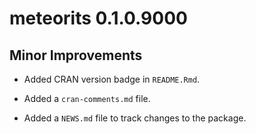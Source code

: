 # meteorits 0.1.0.9000

## Minor Improvements

* Added CRAN version badge in `README.Rmd`.

* Added a `cran-comments.md` file.

* Added a `NEWS.md` file to track changes to the package.
